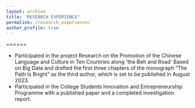 ```yaml
---
layout: archive
title: "RESEARCH EXPERIENCE"
permalink: /research_experience/
author_profile: true
---
```


======
* Participated in the project Research on the Promotion of the Chinese Language and Culture in Ten Countries along 'the Belt and Road' Based on Big Data and drafted the first three chapters of the monograph “The Path Is Bright” as the third author, which is set to be published in August 2023.   
*	Participated in the College Students Innovation and Entrepreneurship Programme with a published paper and a completed investigation report. 
